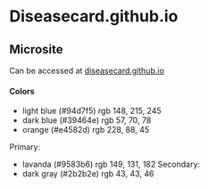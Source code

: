 # Diseasecard.github.io

## Microsite

Can be accessed at [diseasecard.github.io](https://diseasecard.github.io)

#### Colors
- light blue (#94d7f5) rgb 148, 215, 245
- dark blue (#39464e) rgb 57, 70, 78
- orange (#e4582d) rgb 228, 88, 45

Primary:
- lavanda (#9583b6)  rgb 149, 131, 182
Secondary:
- dark gray (#2b2b2e) rgb 43, 43, 46
